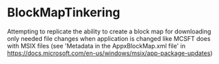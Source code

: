 # BlockMapTinkering
Attempting to replicate the ability to create a block map for downloading only needed file changes when application is changed like MCSFT does with MSIX files (see 'Metadata in the AppxBlockMap.xml file' in https://docs.microsoft.com/en-us/windows/msix/app-package-updates)

